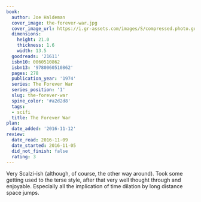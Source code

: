 ```yaml
---
book:
  author: Joe Haldeman
  cover_image: the-forever-war.jpg
  cover_image_url: https://i.gr-assets.com/images/S/compressed.photo.goodreads.com/books/1386852511l/21611._SX98_.jpg
  dimensions:
    height: 21.0
    thickness: 1.6
    width: 13.5
  goodreads: '21611'
  isbn10: 0060510862
  isbn13: '9780060510862'
  pages: 278
  publication_year: '1974'
  series: The Forever War
  series_position: '1'
  slug: the-forever-war
  spine_color: '#a2d2d8'
  tags:
  - scifi
  title: The Forever War
plan:
  date_added: '2016-11-12'
review:
  date_read: 2016-11-09
  date_started: 2016-11-05
  did_not_finish: false
  rating: 3
---
```


Very Scalzi-ish (although, of course, the other way around). Took some getting used to the terse style, after that very well thought through and enjoyable. Especially all the implication of time dilation by long distance space jumps.
